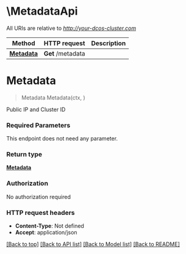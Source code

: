 # \MetadataApi

All URIs are relative to *http://your-dcos-cluster.com*

Method | HTTP request | Description
------------- | ------------- | -------------
[**Metadata**](MetadataApi.md#Metadata) | **Get** /metadata | 


# **Metadata**
> Metadata Metadata(ctx, )


Public IP and Cluster ID

### Required Parameters
This endpoint does not need any parameter.

### Return type

[**Metadata**](Metadata.md)

### Authorization

No authorization required

### HTTP request headers

 - **Content-Type**: Not defined
 - **Accept**: application/json

[[Back to top]](#) [[Back to API list]](../README.md#documentation-for-api-endpoints) [[Back to Model list]](../README.md#documentation-for-models) [[Back to README]](../README.md)

